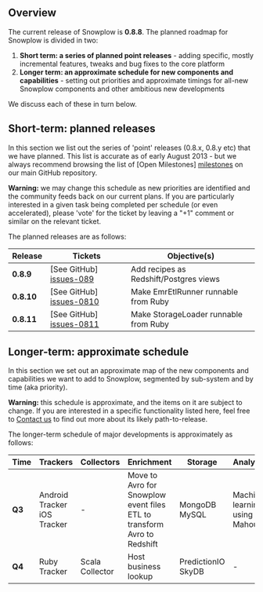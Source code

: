 ## Overview

The current release of Snowplow is **0.8.8**. The planned roadmap for Snowplow is divided in two:

1. **Short term: a series of planned point releases** - adding specific, mostly incremental features, tweaks and bug fixes to the core platform
2. **Longer term: an approximate schedule for new components and capabilities** - setting out priorities and approximate timings for all-new Snowplow components and other ambitious new developments

We discuss each of these in turn below.

## Short-term: planned releases

In this section we list out the series of 'point' releases (0.8.x, 0.8.y etc) that we have planned. This list is accurate as of early August 2013 - but we always recommend browsing the list of [Open Milestones] [milestones] on our main GitHub repository.

**Warning:** we may change this schedule as new priorities are identified and the community feeds back on our current plans. If you are particularly interested in a given task being completed per schedule (or even accelerated), please 'vote' for the ticket by leaving a "+1" comment or similar on the relevant ticket.

The planned releases are as follows:

| Release   | Tickets                   | Objective(s)                                                                                           |
|-----------|---------------------------|--------------------------------------------------------------------------------------------------------|
| **0.8.9** | [See GitHub] [issues-089] | Add recipes as Redshift/Postgres views                    |
| **0.8.10** | [See GitHub] [issues-0810] | Make EmrEtlRunner runnable from Ruby                           |
| **0.8.11** | [See GitHub] [issues-0811] | Make StorageLoader runnable from Ruby                         |

## Longer-term: approximate schedule

In this section we set out an approximate map of the new components and capabilities we want to add to Snowplow, segmented by sub-system and by time (aka priority).

**Warning:** this schedule is approximate, and the items on it are subject to change. If you are interested in a specific functionality listed here, feel free to [Contact us](Talk-to-us) to find out more about its likely path-to-release.

The longer-term schedule of major developments is approximately as follows:

| Time   | Trackers        | Collectors | Enrichment                                           | Storage              | Analytics |
|--------|-----------------|------------|------------------------------------------------------|----------------------|-----------|
| **Q3** | Android Tracker<br>iOS Tracker     | -          | Move to Avro for Snowplow event files<br>ETL to transform Avro to Redshift             | MongoDB<br>MySQL        | Machine-learning using Mahout         |
| **Q4** | Ruby Tracker  | Scala Collector | Host business lookup                                 | PredictionIO<br>SkyDB      | - | 

[milestones]: https://github.com/snowplow/snowplow/issues/milestones

[issues-089]: https://github.com/snowplow/snowplow/issues?milestone=27&state=open
[issues-0810]: https://github.com/snowplow/snowplow/issues?milestone=25&state=open
[issues-0811]: https://github.com/snowplow/snowplow/issues?milestone=26&state=open

[scalding]: https://github.com/twitter/scalding
[redshift]: http://aws.amazon.com/redshift/